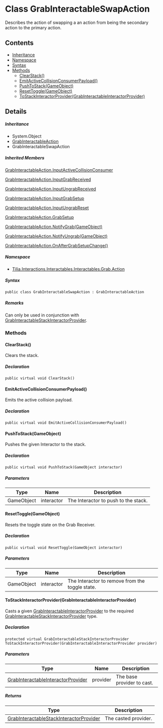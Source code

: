 # Class GrabInteractableSwapAction

Describes the action of swapping a an action from being the secondary action to the primary action.

## Contents

* [Inheritance]
* [Namespace]
* [Syntax]
* [Methods]
  * [ClearStack()]
  * [EmitActiveCollisionConsumerPayload()]
  * [PushToStack(GameObject)]
  * [ResetToggle(GameObject)]
  * [ToStackInteractorProvider(GrabInteractableInteractorProvider)]

## Details

##### Inheritance

* System.Object
* [GrabInteractableAction]
* GrabInteractableSwapAction

##### Inherited Members

[GrabInteractableAction.InputActiveCollisionConsumer]

[GrabInteractableAction.InputGrabReceived]

[GrabInteractableAction.InputUngrabReceived]

[GrabInteractableAction.InputGrabSetup]

[GrabInteractableAction.InputUngrabReset]

[GrabInteractableAction.GrabSetup]

[GrabInteractableAction.NotifyGrab(GameObject)]

[GrabInteractableAction.NotifyUngrab(GameObject)]

[GrabInteractableAction.OnAfterGrabSetupChange()]

##### Namespace

* [Tilia.Interactions.Interactables.Interactables.Grab.Action]

##### Syntax

```
public class GrabInteractableSwapAction : GrabInteractableAction
```

##### **Remarks**

Can only be used in conjunction with [GrabInteractableStackInteractorProvider].

### Methods

#### ClearStack()

Clears the stack.

##### Declaration

```
public virtual void ClearStack()
```

#### EmitActiveCollisionConsumerPayload()

Emits the active collision payload.

##### Declaration

```
public virtual void EmitActiveCollisionConsumerPayload()
```

#### PushToStack(GameObject)

Pushes the given Interactor to the stack.

##### Declaration

```
public virtual void PushToStack(GameObject interactor)
```

##### Parameters

| Type | Name | Description |
| --- | --- | --- |
| GameObject | interactor | The Interactor to push to the stack. |

#### ResetToggle(GameObject)

Resets the toggle state on the Grab Receiver.

##### Declaration

```
public virtual void ResetToggle(GameObject interactor)
```

##### Parameters

| Type | Name | Description |
| --- | --- | --- |
| GameObject | interactor | The Interactor to remove from the toggle state. |

#### ToStackInteractorProvider(GrabInteractableInteractorProvider)

Casts a given [GrabInteractableInteractorProvider] to the required [GrabInteractableStackInteractorProvider] type.

##### Declaration

```
protected virtual GrabInteractableStackInteractorProvider ToStackInteractorProvider(GrabInteractableInteractorProvider provider)
```

##### Parameters

| Type | Name | Description |
| --- | --- | --- |
| [GrabInteractableInteractorProvider] | provider | The base provider to cast. |

##### Returns

| Type | Description |
| --- | --- |
| [GrabInteractableStackInteractorProvider] | The casted provider. |

[GrabInteractableAction]: GrabInteractableAction.md
[GrabInteractableAction.InputActiveCollisionConsumer]: GrabInteractableAction.md#Tilia_Interactions_Interactables_Interactables_Grab_Action_GrabInteractableAction_InputActiveCollisionConsumer
[GrabInteractableAction.InputGrabReceived]: GrabInteractableAction.md#Tilia_Interactions_Interactables_Interactables_Grab_Action_GrabInteractableAction_InputGrabReceived
[GrabInteractableAction.InputUngrabReceived]: GrabInteractableAction.md#Tilia_Interactions_Interactables_Interactables_Grab_Action_GrabInteractableAction_InputUngrabReceived
[GrabInteractableAction.InputGrabSetup]: GrabInteractableAction.md#Tilia_Interactions_Interactables_Interactables_Grab_Action_GrabInteractableAction_InputGrabSetup
[GrabInteractableAction.InputUngrabReset]: GrabInteractableAction.md#Tilia_Interactions_Interactables_Interactables_Grab_Action_GrabInteractableAction_InputUngrabReset
[GrabInteractableAction.GrabSetup]: GrabInteractableAction.md#Tilia_Interactions_Interactables_Interactables_Grab_Action_GrabInteractableAction_GrabSetup
[GrabInteractableAction.NotifyGrab(GameObject)]: GrabInteractableAction.md#Tilia_Interactions_Interactables_Interactables_Grab_Action_GrabInteractableAction_NotifyGrab_GameObject_
[GrabInteractableAction.NotifyUngrab(GameObject)]: GrabInteractableAction.md#Tilia_Interactions_Interactables_Interactables_Grab_Action_GrabInteractableAction_NotifyUngrab_GameObject_
[GrabInteractableAction.OnAfterGrabSetupChange()]: GrabInteractableAction.md#Tilia_Interactions_Interactables_Interactables_Grab_Action_GrabInteractableAction_OnAfterGrabSetupChange
[Tilia.Interactions.Interactables.Interactables.Grab.Action]: README.md
[GrabInteractableStackInteractorProvider]: ../../../Interactables/Grab/Provider/GrabInteractableStackInteractorProvider.md
[GrabInteractableInteractorProvider]: ../../../Interactables/Grab/Provider/GrabInteractableInteractorProvider.md
[Inheritance]: #Inheritance
[Namespace]: #Namespace
[Syntax]: #Syntax
[Methods]: #Methods
[ClearStack()]: #ClearStack
[EmitActiveCollisionConsumerPayload()]: #EmitActiveCollisionConsumerPayload
[PushToStack(GameObject)]: #PushToStackGameObject
[ResetToggle(GameObject)]: #ResetToggleGameObject
[ToStackInteractorProvider(GrabInteractableInteractorProvider)]: #ToStackInteractorProviderGrabInteractableInteractorProvider

